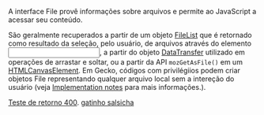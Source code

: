 A interface File provê informações sobre arquivos e permite ao JavaScript  a acessar seu conteúdo.

São geralmente recuperados a partir de um objeto 
[FileList](https://developer.mozilla.org/pt-BR/docs/Web/API/FileList) que é retornado como resultado da seleção, pelo usuário, de arquivos através do elemento 
[<input>](https://developer.mozilla.org/pt-BR/docs/Web/HTML/Element/Input), a partir do objeto 
[DataTransfer](https://developer.mozilla.org/pt-BR/docs/Web/API/DataTransfer) utilizado em operações de arrastar e soltar, ou a partir da API `mozGetAsFile()` em um 
[HTMLCanvasElement](https://developer.mozilla.org/pt-BR/docs/Web/API/HTMLCanvasElement). Em Gecko, códigos com privilégiios podem criar objetos File representando qualquer arquivo local sem a intereção do usuário (veja 
[Implementation notes](https://developer.mozilla.org/pt-BR/docs/Web/API/File#implementation_notes) para mais informações.).

[Teste de retorno 400](https://httpstat.us/404).
[gatinho salsicha](http://gatinhosalsicha.com.br/)